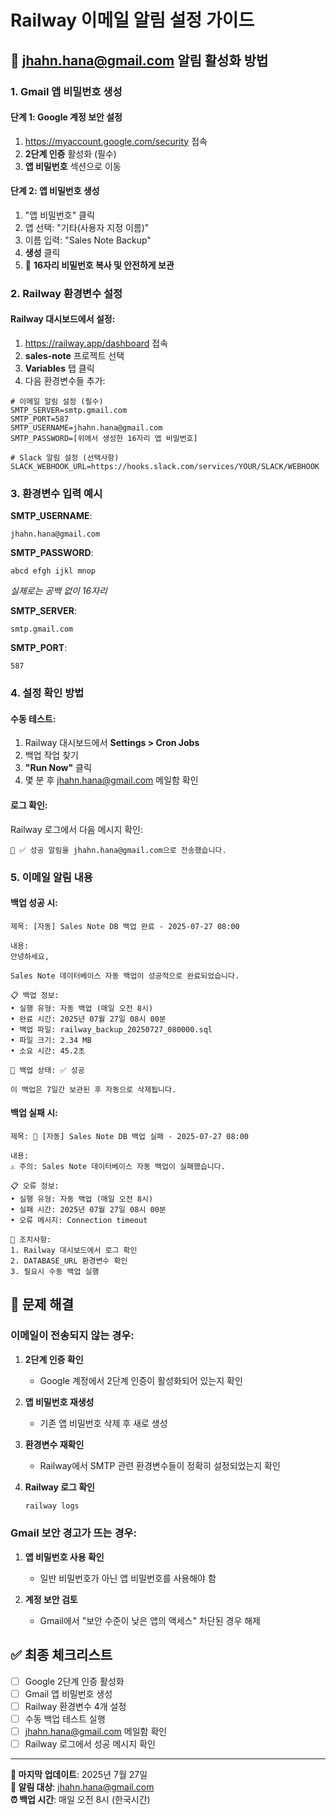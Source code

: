 # Railway 이메일 알림 설정 가이드

## 📧 jhahn.hana@gmail.com 알림 활성화 방법

### 1. Gmail 앱 비밀번호 생성

#### 단계 1: Google 계정 보안 설정

1. https://myaccount.google.com/security 접속
2. **2단계 인증** 활성화 (필수)
3. **앱 비밀번호** 섹션으로 이동

#### 단계 2: 앱 비밀번호 생성

1. "앱 비밀번호" 클릭
2. 앱 선택: "기타(사용자 지정 이름)"
3. 이름 입력: "Sales Note Backup"
4. **생성** 클릭
5. 📝 **16자리 비밀번호 복사 및 안전하게 보관**

### 2. Railway 환경변수 설정

#### Railway 대시보드에서 설정:

1. https://railway.app/dashboard 접속
2. **sales-note** 프로젝트 선택
3. **Variables** 탭 클릭
4. 다음 환경변수들 추가:

```
# 이메일 알림 설정 (필수)
SMTP_SERVER=smtp.gmail.com
SMTP_PORT=587
SMTP_USERNAME=jhahn.hana@gmail.com
SMTP_PASSWORD=[위에서 생성한 16자리 앱 비밀번호]

# Slack 알림 설정 (선택사항)
SLACK_WEBHOOK_URL=https://hooks.slack.com/services/YOUR/SLACK/WEBHOOK
```

### 3. 환경변수 입력 예시

**SMTP_USERNAME**:

```
jhahn.hana@gmail.com
```

**SMTP_PASSWORD**:

```
abcd efgh ijkl mnop
```

_실제로는 공백 없이 16자리_

**SMTP_SERVER**:

```
smtp.gmail.com
```

**SMTP_PORT**:

```
587
```

### 4. 설정 확인 방법

#### 수동 테스트:

1. Railway 대시보드에서 **Settings > Cron Jobs**
2. 백업 작업 찾기
3. **"Run Now"** 클릭
4. 몇 분 후 jhahn.hana@gmail.com 메일함 확인

#### 로그 확인:

Railway 로그에서 다음 메시지 확인:

```
📧 ✅ 성공 알림을 jhahn.hana@gmail.com으로 전송했습니다.
```

### 5. 이메일 알림 내용

#### 백업 성공 시:

```
제목: [자동] Sales Note DB 백업 완료 - 2025-07-27 08:00

내용:
안녕하세요,

Sales Note 데이터베이스 자동 백업이 성공적으로 완료되었습니다.

📋 백업 정보:
• 실행 유형: 자동 백업 (매일 오전 8시)
• 완료 시간: 2025년 07월 27일 08시 00분
• 백업 파일: railway_backup_20250727_080000.sql
• 파일 크기: 2.34 MB
• 소요 시간: 45.2초

💾 백업 상태: ✅ 성공

이 백업은 7일간 보관된 후 자동으로 삭제됩니다.
```

#### 백업 실패 시:

```
제목: 🚨 [자동] Sales Note DB 백업 실패 - 2025-07-27 08:00

내용:
⚠️ 주의: Sales Note 데이터베이스 자동 백업이 실패했습니다.

📋 오류 정보:
• 실행 유형: 자동 백업 (매일 오전 8시)
• 실패 시간: 2025년 07월 27일 08시 00분
• 오류 메시지: Connection timeout

🔧 조치사항:
1. Railway 대시보드에서 로그 확인
2. DATABASE_URL 환경변수 확인
3. 필요시 수동 백업 실행
```

## 🔧 문제 해결

### 이메일이 전송되지 않는 경우:

1. **2단계 인증 확인**

   - Google 계정에서 2단계 인증이 활성화되어 있는지 확인

2. **앱 비밀번호 재생성**

   - 기존 앱 비밀번호 삭제 후 새로 생성

3. **환경변수 재확인**

   - Railway에서 SMTP 관련 환경변수들이 정확히 설정되었는지 확인

4. **Railway 로그 확인**
   ```bash
   railway logs
   ```

### Gmail 보안 경고가 뜨는 경우:

1. **앱 비밀번호 사용 확인**

   - 일반 비밀번호가 아닌 앱 비밀번호를 사용해야 함

2. **계정 보안 검토**
   - Gmail에서 "보안 수준이 낮은 앱의 액세스" 차단된 경우 해제

## ✅ 최종 체크리스트

- [ ] Google 2단계 인증 활성화
- [ ] Gmail 앱 비밀번호 생성
- [ ] Railway 환경변수 4개 설정
- [ ] 수동 백업 테스트 실행
- [ ] jhahn.hana@gmail.com 메일함 확인
- [ ] Railway 로그에서 성공 메시지 확인

---

**📝 마지막 업데이트**: 2025년 7월 27일  
**📧 알림 대상**: jhahn.hana@gmail.com  
**⏰ 백업 시간**: 매일 오전 8시 (한국시간)
